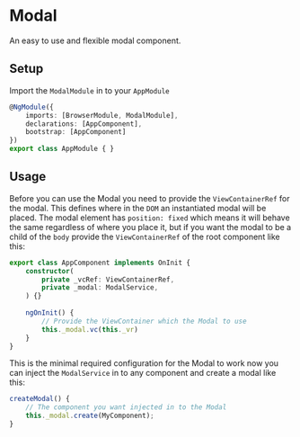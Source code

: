 # Modal
An easy to use and flexible modal component.

## Setup

Import the `ModalModule` in to your `AppModule`
```ts
@NgModule({
    imports: [BrowserModule, ModalModule],
    declarations: [AppComponent],
    bootstrap: [AppComponent]
})
export class AppModule { }
```

## Usage 

Before you can use the Modal you need to provide the `ViewContainerRef` for the modal. This defines where in the `DOM` an instantiated modal will be placed. 
The modal element has `position: fixed` which means it will behave the same regardless of where you place it, but if you want the modal to be a child of the `body` 
provide the `ViewContainerRef` of the root component like this: 

```ts
export class AppComponent implements OnInit {
    constructor(
        private _vcRef: ViewContainerRef,
        private _modal: ModalService,
    ) {}
    
    ngOnInit() {
        // Provide the ViewContainer which the Modal to use
        this._modal.vc(this._vr)
    }
}
```

This is the minimal required configuration for the Modal to work now you can inject the `ModalService` in to any component and create a modal like this: 

```ts
createModal() {
    // The component you want injected in to the Modal
    this._modal.create(MyComponent);
}
```